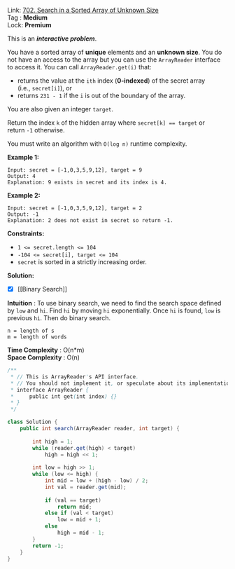 Link: [702. Search in a Sorted Array of Unknown Size](https://leetcode.com/problems/search-in-a-sorted-array-of-unknown-size/) <br>
Tag : **Medium**<br>
Lock: **Premium**

This is an **_interactive problem_**.

You have a sorted array of **unique** elements and an **unknown size**. You do not have an access to the array but you can use the `ArrayReader` interface to access it. You can call `ArrayReader.get(i)` that:

-   returns the value at the `ith` index (**0-indexed**) of the secret array (i.e., `secret[i]`), or
-   returns `231 - 1` if the `i` is out of the boundary of the array.

You are also given an integer `target`.

Return the index `k` of the hidden array where `secret[k] == target` or return `-1` otherwise.

You must write an algorithm with `O(log n)` runtime complexity.

**Example 1:**
```
Input: secret = [-1,0,3,5,9,12], target = 9
Output: 4
Explanation: 9 exists in secret and its index is 4.
```

**Example 2:**
```
Input: secret = [-1,0,3,5,9,12], target = 2
Output: -1
Explanation: 2 does not exist in secret so return -1.
```

**Constraints:**
-   `1 <= secret.length <= 104`
-   `-104 <= secret[i], target <= 104`
-   `secret` is sorted in a strictly increasing order.

**Solution:**
- [x]  [[Binary Search]] 

**Intuition** :
To use binary search, we need to find the search space defined by `low` and `hi`. Find `hi` by moving `hi` exponentially. Once `hi` is found, `low` is previous `hi`. Then do binary search.

```
n = length of s
m = length of words
```
**Time Complexity** : O(n*m)<br>
**Space Complexity** : O(n)

```java
/**
 * // This is ArrayReader's API interface.
 * // You should not implement it, or speculate about its implementation
 * interface ArrayReader {
 *     public int get(int index) {}
 * }
 */

class Solution {
    public int search(ArrayReader reader, int target) {
        
        int high = 1;
        while (reader.get(high) < target)
            high = high << 1;
        
        int low = high >> 1;
        while (low <= high) {
            int mid = low + (high - low) / 2;
            int val = reader.get(mid);
            
            if (val == target) 
                return mid;
            else if (val < target)
                low = mid + 1;
            else
                high = mid - 1;
        }
        return -1;
    }
}
```

